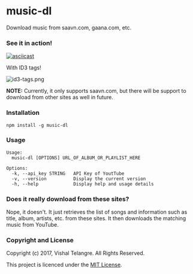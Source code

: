# music-dl

Download music from saavn.com, gaana.com, etc.

### See it in action!

[![asciicast](https://user-images.githubusercontent.com/876195/27258287-d2b1e846-5414-11e7-9630-6db512fb3df5.gif)](https://asciinema.org/a/125142?t=4)

With ID3 tags!

![id3-tags.png](https://user-images.githubusercontent.com/876195/27254951-4508b762-53b1-11e7-84e1-f5addc2953fa.png)


**NOTE:** Currently, it only supports saavn.com,
but there will be support to download from other sites as well
in future.

### Installation

```
npm install -g music-dl
```

### Usage

```
Usage:
  music-dl [OPTIONS] URL_OF_ALBUM_OR_PLAYLIST_HERE

Options:
  -k, --api_key STRING   API Key of YoutTube
  -v, --version          Display the current version
  -h, --help             Display help and usage details
```

### Does it really download from these sites?

Nope, it doesn't.
It just retrieves the list of songs
and information such as title, album, artists, etc.
from these sites.
It then downloads the matching music from YouTube.



### Copyright and License

Copyright (c) 2017, Vishal Telangre. All Rights Reserved.

This project is licenced under the [MIT License](LICENSE.txt).
